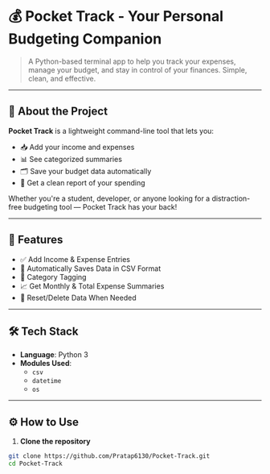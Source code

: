 # 💰 Pocket Track - Your Personal Budgeting Companion



> A Python-based terminal app to help you track your expenses, manage your budget, and stay in control of your finances. Simple, clean, and effective.

---

## 🧠 About the Project

**Pocket Track** is a lightweight command-line tool that lets you:
- 📥 Add your income and expenses
- 📊 See categorized summaries
- 🗂 Save your budget data automatically
- 🧾 Get a clean report of your spending

Whether you're a student, developer, or anyone looking for a distraction-free budgeting tool — Pocket Track has your back!

---

## 🚀 Features

- ✅ Add Income & Expense Entries
- 📁 Automatically Saves Data in CSV Format
- 📌 Category Tagging
- 📈 Get Monthly & Total Expense Summaries
- 🧹 Reset/Delete Data When Needed

---

## 🛠 Tech Stack

- **Language**: Python 3
- **Modules Used**:
  - `csv`
  - `datetime`
  - `os`

---

## ⚙️ How to Use

1. **Clone the repository**
```bash
git clone https://github.com/Pratap6130/Pocket-Track.git
cd Pocket-Track
